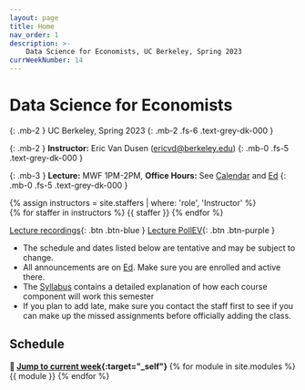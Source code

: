 ```yaml
---
layout: page
title: Home
nav_order: 1
description: >-
    Data Science for Economists, UC Berkeley, Spring 2023
currWeekNumber: 14
---
```


# Data Science for Economists
{: .mb-2 }
UC Berkeley, Spring 2023
{: .mb-2 .fs-6 .text-grey-dk-000 }

{: .mb-2 }
**Instructor:** Eric Van Dusen (<a>ericvd@berkeley.edu</a>)
{: .mb-0 .fs-5 .text-grey-dk-000 }

{: .mb-3 }
**Lecture:** MWF 1PM-2PM, **Office Hours:** See [Calendar](./calendar) and [Ed](https://edstem.org/us/courses/34369/discussion/)
{: .mb-0 .fs-5 .text-grey-dk-000 }

<div>
{% assign instructors = site.staffers | where: 'role', 'Instructor' %}
  <div class="role">
    {% for staffer in instructors %}
    {{ staffer }}
    {% endfor %}
  </div>
</div>

<!-- [Zoom links](https://edstem.org/us/courses/25130/discussion/2076738){: .btn .btn-purple }  -->
[Lecture recordings](https://kaltura.berkeley.edu/channel/Econ148-SP23-DSXEcon/288222162){: .btn .btn-blue } [Lecture PollEV](https://pollev.com/ericvandusen){: .btn .btn-purple }

+ The schedule and dates listed below are tentative and may be subject to change. 
+ All announcements are on [Ed](https://edstem.org/us/courses/34369/discussion/). Make sure you are enrolled and active there.
+ The [Syllabus](./syllabus) contains a detailed explanation of how each course component will work this semester
+ If you plan to add late, make sure you contact the staff first to see if you can make up the missed assignments before officially adding the class. 

<a name="schedule"></a>
## Schedule
<b>🚀 [Jump to current week](#week-{{page.currWeekNumber}}){:target="_self"} </b>
{% for module in site.modules %}
<a name="week-{{module.weekNumber}}"></a>
{{ module }}
{% endfor %}
